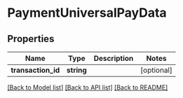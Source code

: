# PaymentUniversalPayData

## Properties
Name | Type | Description | Notes
------------ | ------------- | ------------- | -------------
**transaction_id** | **string** |  | [optional] 

[[Back to Model list]](../README.md#documentation-for-models) [[Back to API list]](../README.md#documentation-for-api-endpoints) [[Back to README]](../README.md)


